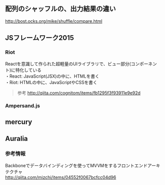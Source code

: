 
## 配列のシャッフルの、出力結果の違い
http://bost.ocks.org/mike/shuffle/compare.html


## JSフレームワーク2015


### Riot
Reactを意識して作られた超軽量のUIライブラリで、ビュー部分(コンポーネント)に特化している  
・React: JavaScript(JSX)の中に、HTMLを書く  
・Riot: HTMLの中に、JavaScriptやCSSを書く  
> 参考
http://qiita.com/cognitom/items/fb1295f3f93911e9e92d


### Ampersand.js
## mercury
## Auralia



### 参考情報
Backboneでデータバインディングを使ってMVVMをするフロントエンドアーキテクチャ  
http://qiita.com/mizchi/items/04552f0067bcfcc04d96


